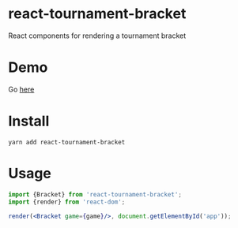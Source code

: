 # react-tournament-bracket

React components for rendering a tournament bracket

# Demo
Go [here](https://moodysalem.com/react-tournament-bracket/)

# Install
```
yarn add react-tournament-bracket 
```

# Usage
```jsx harmony
import {Bracket} from 'react-tournament-bracket';
import {render} from 'react-dom';

render(<Bracket game={game}/>, document.getElementById('app'));
```

